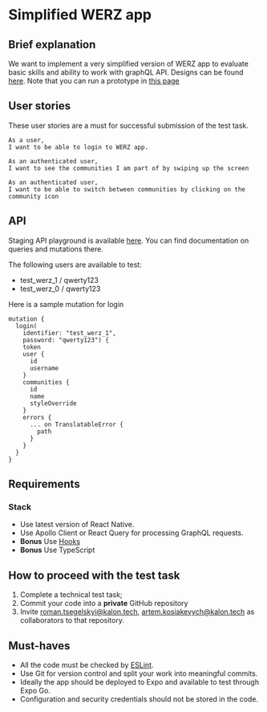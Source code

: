 # Simplified WERZ app

## Brief explanation

We want to implement a very simplified version of WERZ app to evaluate basic skills and ability to work with graphQL API. Designs can be found [here](https://www.figma.com/file/gnXvPeCsz5wZhrUCEKWomG/WERZ-Test-Task?node-id=1%3A674). Note that you can run a prototype in [this page](https://www.figma.com/file/gnXvPeCsz5wZhrUCEKWomG/WERZ-Test-Task?node-id=0%3A1)

## User stories

These user stories are a must for successful submission of the test task.

```
As a user,
I want to be able to login to WERZ app.
```

```
As an authenticated user,
I want to see the communities I am part of by swiping up the screen
```

```
As an authenticated user,
I want to be able to switch between communities by clicking on the community icon
```

## API

Staging API playground is available [here](https://23759erwg9.execute-api.eu-central-1.amazonaws.com/staging/graphql). You can find documentation on queries and mutations there. 

The following users are available to test:
- test_werz_1 / qwerty123
- test_werz_0 / qwerty123

Here is a sample mutation for login

```
mutation {
  login(
    identifier: "test_werz_1",
    password: "qwerty123") {
    token
    user {
      id
      username
    }
    communities {
      id
      name
      styleOverride
    }
    errors {
      ... on TranslatableError {
        path
      }
    }
  }
}
```

## Requirements

### Stack

- Use latest version of React Native.
- Use Apollo Client or React Query for processing GraphQL requests.
- **Bonus** Use [Hooks](https://reactjs.org/docs/hooks-intro.html)
- **Bonus** Use TypeScript

## How to proceed with the test task

1. Complete a technical test task;
2. Commit your code into a **private** GitHub repository
3. Invite roman.tsegelskyi@kalon.tech, artem.kosiakevych@kalon.tech as collaborators to that repository.

## Must-haves

- All the code must be checked by [ESLint](https://github.com/eslint/eslint).
- Use Git for version control and split your work into meaningful commits.
- Ideally the app should be deployed to Expo and available to test through Expo Go.
- Configuration and security credentials should not be stored in the code.

